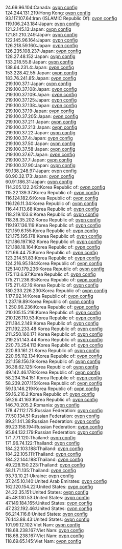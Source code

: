 24.69.96.104:Canada: [ovpn config](vpn/24_69_96_104.ovpn)  
124.244.131.219:Hong Kong: [ovpn config](vpn/124_244_131_219.ovpn)  
93.117.107.64:Iran (ISLAMIC Republic Of): [ovpn config](vpn/93_117_107_64.ovpn)  
119.106.243.184:Japan: [ovpn config](vpn/119_106_243_184.ovpn)  
121.2.145.13:Japan: [ovpn config](vpn/121_2_145_13.ovpn)  
121.81.210.249:Japan: [ovpn config](vpn/121_81_210_249.ovpn)  
122.145.96.164:Japan: [ovpn config](vpn/122_145_96_164.ovpn)  
126.218.59.160:Japan: [ovpn config](vpn/126_218_59_160.ovpn)  
126.235.108.237:Japan: [ovpn config](vpn/126_235_108_237.ovpn)  
128.27.48.152:Japan: [ovpn config](vpn/128_27_48_152.ovpn)  
133.218.55.8:Japan: [ovpn config](vpn/133_218_55_8.ovpn)  
138.64.231.4:Japan: [ovpn config](vpn/138_64_231_4.ovpn)  
153.228.42.55:Japan: [ovpn config](vpn/153_228_42_55.ovpn)  
183.76.241.85:Japan: [ovpn config](vpn/183_76_241_85.ovpn)  
219.100.37.1:Japan: [ovpn config](vpn/219_100_37_1.ovpn)  
219.100.37.108:Japan: [ovpn config](vpn/219_100_37_108.ovpn)  
219.100.37.109:Japan: [ovpn config](vpn/219_100_37_109.ovpn)  
219.100.37.125:Japan: [ovpn config](vpn/219_100_37_125.ovpn)  
219.100.37.138:Japan: [ovpn config](vpn/219_100_37_138.ovpn)  
219.100.37.19:Japan: [ovpn config](vpn/219_100_37_19.ovpn)  
219.100.37.205:Japan: [ovpn config](vpn/219_100_37_205.ovpn)  
219.100.37.211:Japan: [ovpn config](vpn/219_100_37_211.ovpn)  
219.100.37.213:Japan: [ovpn config](vpn/219_100_37_213.ovpn)  
219.100.37.22:Japan: [ovpn config](vpn/219_100_37_22.ovpn)  
219.100.37.4:Japan: [ovpn config](vpn/219_100_37_4.ovpn)  
219.100.37.50:Japan: [ovpn config](vpn/219_100_37_50.ovpn)  
219.100.37.58:Japan: [ovpn config](vpn/219_100_37_58.ovpn)  
219.100.37.67:Japan: [ovpn config](vpn/219_100_37_67.ovpn)  
219.100.37.7:Japan: [ovpn config](vpn/219_100_37_7.ovpn)  
219.100.37.90:Japan: [ovpn config](vpn/219_100_37_90.ovpn)  
59.138.248.97:Japan: [ovpn config](vpn/59_138_248_97.ovpn)  
60.90.32.173:Japan: [ovpn config](vpn/60_90_32_173.ovpn)  
60.91.186.31:Japan: [ovpn config](vpn/60_91_186_31.ovpn)  
114.205.122.242:Korea Republic of: [ovpn config](vpn/114_205_122_242.ovpn)  
115.22.139.37:Korea Republic of: [ovpn config](vpn/115_22_139_37.ovpn)  
116.124.182.6:Korea Republic of: [ovpn config](vpn/116_124_182_6.ovpn)  
116.126.11.34:Korea Republic of: [ovpn config](vpn/116_126_11_34.ovpn)  
116.44.113.68:Korea Republic of: [ovpn config](vpn/116_44_113_68.ovpn)  
118.219.103.6:Korea Republic of: [ovpn config](vpn/118_219_103_6.ovpn)  
118.38.35.202:Korea Republic of: [ovpn config](vpn/118_38_35_202.ovpn)  
119.197.136.119:Korea Republic of: [ovpn config](vpn/119_197_136_119.ovpn)  
121.159.6.155:Korea Republic of: [ovpn config](vpn/121_159_6_155.ovpn)  
121.175.195.178:Korea Republic of: [ovpn config](vpn/121_175_195_178.ovpn)  
121.186.197.162:Korea Republic of: [ovpn config](vpn/121_186_197_162.ovpn)  
121.188.18.164:Korea Republic of: [ovpn config](vpn/121_188_18_164.ovpn)  
121.66.44.75:Korea Republic of: [ovpn config](vpn/121_66_44_75.ovpn)  
123.214.51.83:Korea Republic of: [ovpn config](vpn/123_214_51_83.ovpn)  
124.216.95.184:Korea Republic of: [ovpn config](vpn/124_216_95_184.ovpn)  
125.140.179.236:Korea Republic of: [ovpn config](vpn/125_140_179_236.ovpn)  
175.113.6.97:Korea Republic of: [ovpn config](vpn/175_113_6_97.ovpn)  
175.211.236.85:Korea Republic of: [ovpn config](vpn/175_211_236_85.ovpn)  
175.211.42.16:Korea Republic of: [ovpn config](vpn/175_211_42_16.ovpn)  
180.233.226.230:Korea Republic of: [ovpn config](vpn/180_233_226_230.ovpn)  
1.177.92.14:Korea Republic of: [ovpn config](vpn/1_177_92_14.ovpn)  
1.237.19.89:Korea Republic of: [ovpn config](vpn/1_237_19_89.ovpn)  
1.250.96.236:Korea Republic of: [ovpn config](vpn/1_250_96_236.ovpn)  
210.105.15.216:Korea Republic of: [ovpn config](vpn/210_105_15_216.ovpn)  
210.126.110.53:Korea Republic of: [ovpn config](vpn/210_126_110_53.ovpn)  
211.184.2.149:Korea Republic of: [ovpn config](vpn/211_184_2_149.ovpn)  
211.192.233.48:Korea Republic of: [ovpn config](vpn/211_192_233_48.ovpn)  
211.250.160.171:Korea Republic of: [ovpn config](vpn/211_250_160_171.ovpn)  
219.251.143.44:Korea Republic of: [ovpn config](vpn/219_251_143_44.ovpn)  
220.73.254.113:Korea Republic of: [ovpn config](vpn/220_73_254_113.ovpn)  
220.83.161.21:Korea Republic of: [ovpn config](vpn/220_83_161_21.ovpn)  
220.95.112.134:Korea Republic of: [ovpn config](vpn/220_95_112_134.ovpn)  
221.158.156.19:Korea Republic of: [ovpn config](vpn/221_158_156_19.ovpn)  
36.38.62.125:Korea Republic of: [ovpn config](vpn/36_38_62_125.ovpn)  
49.142.46.178:Korea Republic of: [ovpn config](vpn/49_142_46_178.ovpn)  
58.234.154.151:Korea Republic of: [ovpn config](vpn/58_234_154_151.ovpn)  
58.239.207.115:Korea Republic of: [ovpn config](vpn/58_239_207_115.ovpn)  
59.13.146.219:Korea Republic of: [ovpn config](vpn/59_13_146_219.ovpn)  
59.16.216.2:Korea Republic of: [ovpn config](vpn/59_16_216_2.ovpn)  
59.26.41.163:Korea Republic of: [ovpn config](vpn/59_26_41_163.ovpn)  
146.70.205.2:Romania: [ovpn config](vpn/146_70_205_2.ovpn)  
178.47.112.175:Russian Federation: [ovpn config](vpn/178_47_112_175.ovpn)  
77.50.134.51:Russian Federation: [ovpn config](vpn/77_50_134_51.ovpn)  
89.21.141.38:Russian Federation: [ovpn config](vpn/89_21_141_38.ovpn)  
89.23.158.194:Russian Federation: [ovpn config](vpn/89_23_158_194.ovpn)  
95.84.132.179:Russian Federation: [ovpn config](vpn/95_84_132_179.ovpn)  
171.7.71.120:Thailand: [ovpn config](vpn/171_7_71_120.ovpn)  
171.96.74.122:Thailand: [ovpn config](vpn/171_96_74_122.ovpn)  
184.22.103.188:Thailand: [ovpn config](vpn/184_22_103_188.ovpn)  
184.22.105.111:Thailand: [ovpn config](vpn/184_22_105_111.ovpn)  
184.22.144.188:Thailand: [ovpn config](vpn/184_22_144_188.ovpn)  
49.228.150.223:Thailand: [ovpn config](vpn/49_228_150_223.ovpn)  
58.11.71.135:Thailand: [ovpn config](vpn/58_11_71_135.ovpn)  
93.73.10.21:Ukraine: [ovpn config](vpn/93_73_10_21.ovpn)  
37.245.10.140:United Arab Emirates: [ovpn config](vpn/37_245_10_140.ovpn)  
162.120.154.22:United States: [ovpn config](vpn/162_120_154_22.ovpn)  
24.22.35.151:United States: [ovpn config](vpn/24_22_35_151.ovpn)  
45.48.130.53:United States: [ovpn config](vpn/45_48_130_53.ovpn)  
47.149.184.165:United States: [ovpn config](vpn/47_149_184_165.ovpn)  
47.232.192.46:United States: [ovpn config](vpn/47_232_192_46.ovpn)  
66.214.116.6:United States: [ovpn config](vpn/66_214_116_6.ovpn)  
76.143.88.43:United States: [ovpn config](vpn/76_143_88_43.ovpn)  
101.99.12.102:Viet Nam: [ovpn config](vpn/101_99_12_102.ovpn)  
118.68.238.167:Viet Nam: [ovpn config](vpn/118_68_238_167.ovpn)  
118.68.238.167:Viet Nam: [ovpn config](vpn/118_68_238_167.ovpn)  
118.69.65.145:Viet Nam: [ovpn config](vpn/118_69_65_145.ovpn)  
